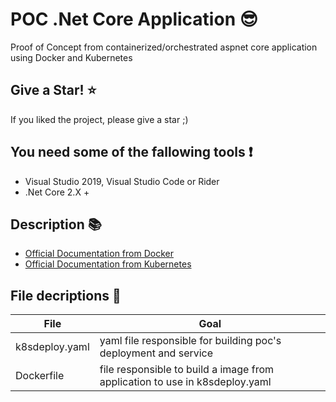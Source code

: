 # POC .Net Core Application :sunglasses:

Proof of Concept from containerized/orchestrated aspnet core application using Docker and Kubernetes 
 
## Give a Star! :star:

If you liked the project, please give a star ;)

## You need some of the fallowing tools :exclamation:

- Visual Studio 2019, Visual Studio Code or Rider
- .Net Core 2.X +

## Description :books:

- [Official Documentation from Docker](https://www.docker.com/get-started)
- [Official Documentation from Kubernetes](https://kubernetes.io/pt/docs/home/)

## File decriptions :construction:

|File   |Goal   |    
|---|---|
|k8sdeploy.yaml   |yaml file responsible for building poc's deployment and service |   
|Dockerfile   |file responsible to build a image from application to use in k8sdeploy.yaml  | 
